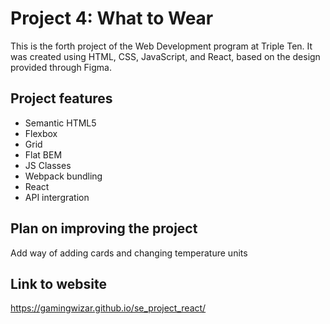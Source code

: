 # Project 4: What to Wear

This is the forth project of the Web Development program at Triple Ten. It was created using HTML, CSS, JavaScript, and React, based on the design provided through Figma.

## Project features

- Semantic HTML5
- Flexbox
- Grid
- Flat BEM
- JS Classes
- Webpack bundling
- React
- API intergration

## Plan on improving the project

Add way of adding cards and changing temperature units

## Link to website

https://gamingwizar.github.io/se_project_react/

